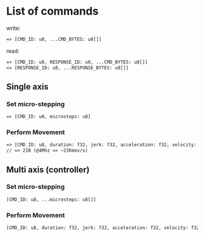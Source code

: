 

# List of commands

write:

```txt
=> [CMD_ID: u8, ...CMD_BYTES: u8[]]
```


read:

```txt
=> [CMD_ID: u8, RESPONSE_ID: u8, ...CMD_BYTES: u8[]]
<= [RESPONSE_ID: u8, ...RESPONSE_BYTES: u8[]]
```


## Single axis

### Set micro-stepping

```txt
=> [CMD_ID: u8, microsteps: u8]
```


### Perform Movement

```txt
=> [CMD_ID: u8, duration: f32, jerk: f32, acceleration: f32, velocity: f32, distance: f32]
// => 21B (@4Mhz => ~23Kmov/s)
```


## Multi axis (controller)

### Set micro-stepping

```txt
[CMD_ID: u8, ...microsteps: u8[]]
```

### Perform Movement

```txt
[CMD_ID: u8, duration: f32, jerk: f32, acceleration: f32, velocity: f32, ...distances: f32[]]
```

